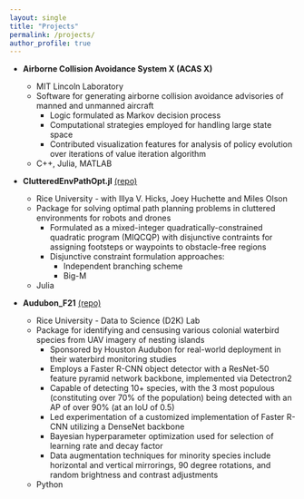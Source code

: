 ```yaml
---
layout: single
title: "Projects"
permalink: /projects/
author_profile: true
---
```


* **Airborne Collision Avoidance System X (ACAS X)**
  * MIT Lincoln Laboratory
  * Software for generating airborne collision avoidance advisories of manned and unmanned aircraft
    * Logic formulated as Markov decision process
    * Computational strategies employed for handling large state space
    * Contributed visualization features for analysis of policy evolution over iterations of value iteration algorithm
  * C++, Julia, MATLAB

* **ClutteredEnvPathOpt.jl** [(repo)](https://github.com/raulgarcia66/ClutteredEnvPathOpt.jl)
  * Rice University - with Illya V. Hicks, Joey Huchette and Miles Olson
  * Package for solving optimal path planning problems in cluttered environments for robots and drones
    * Formulated as a mixed-integer quadratically-constrained quadratic program (MIQCQP) with disjunctive contraints for assigning footsteps or waypoints to obstacle-free regions
    * Disjunctive constraint formulation approaches:
      * Independent branching scheme
      * Big-M
  * Julia

* **Audubon_F21** [(repo)](https://github.com/RiceD2KLab/Audubon_F21/tree/SP22)
  * Rice University - Data to Science (D2K) Lab
  * Package for identifying and censusing various colonial waterbird species from UAV imagery of nesting islands
    * Sponsored by Houston Audubon for real-world deployment in their waterbird monitoring studies
    * Employs a Faster R-CNN object detector with a ResNet-50 feature pyramid network backbone, implemented via Detectron2
    * Capable of detecting 10+ species, with the 3 most populous (constituting over 70% of the population) being detected with an AP of over 90% (at an IoU of 0.5)
    * Led experimentation of a customized implementation of Faster R-CNN utilizing a DenseNet backbone
    * Bayesian hyperparameter optimization used for selection of learning rate and decay factor
    * Data augmentation techniques for minority species include horizontal and vertical mirrorings, 90 degree rotations, and random brightness and contrast adjustments
  * Python